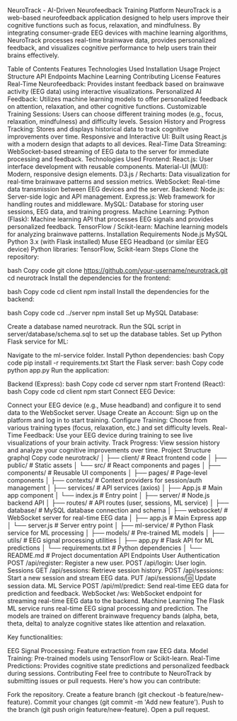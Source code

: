 NeuroTrack - AI-Driven Neurofeedback Training Platform
NeuroTrack is a web-based neurofeedback application designed to help users improve their cognitive functions such as focus, relaxation, and mindfulness. By integrating consumer-grade EEG devices with machine learning algorithms, NeuroTrack processes real-time brainwave data, provides personalized feedback, and visualizes cognitive performance to help users train their brains effectively.

Table of Contents
Features
Technologies Used
Installation
Usage
Project Structure
API Endpoints
Machine Learning
Contributing
License
Features
Real-Time Neurofeedback: Provides instant feedback based on brainwave activity (EEG data) using interactive visualizations.
Personalized AI Feedback: Utilizes machine learning models to offer personalized feedback on attention, relaxation, and other cognitive functions.
Customizable Training Sessions: Users can choose different training modes (e.g., focus, relaxation, mindfulness) and difficulty levels.
Session History and Progress Tracking: Stores and displays historical data to track cognitive improvements over time.
Responsive and Interactive UI: Built using React.js with a modern design that adapts to all devices.
Real-Time Data Streaming: WebSocket-based streaming of EEG data to the server for immediate processing and feedback.
Technologies Used
Frontend:
React.js: User interface development with reusable components.
Material-UI (MUI): Modern, responsive design elements.
D3.js / Recharts: Data visualization for real-time brainwave patterns and session metrics.
WebSocket: Real-time data transmission between EEG devices and the server.
Backend:
Node.js: Server-side logic and API management.
Express.js: Web framework for handling routes and middleware.
MySQL: Database for storing user sessions, EEG data, and training progress.
Machine Learning:
Python (Flask): Machine learning API that processes EEG signals and provides personalized feedback.
TensorFlow / Scikit-learn: Machine learning models for analyzing brainwave patterns.
Installation
Requirements
Node.js
MySQL
Python 3.x (with Flask installed)
Muse EEG Headband (or similar EEG device)
Python libraries: TensorFlow, Scikit-learn
Steps
Clone the repository:

bash
Copy code
git clone https://github.com/your-username/neurotrack.git
cd neurotrack
Install the dependencies for the frontend:

bash
Copy code
cd client
npm install
Install the dependencies for the backend:

bash
Copy code
cd ../server
npm install
Set up MySQL Database:

Create a database named neurotrack.
Run the SQL script in server/database/schema.sql to set up the database tables.
Set up Python Flask service for ML:

Navigate to the ml-service folder.
Install Python dependencies:
bash
Copy code
pip install -r requirements.txt
Start the Flask server:
bash
Copy code
python app.py
Run the application:

Backend (Express):
bash
Copy code
cd server
npm start
Frontend (React):
bash
Copy code
cd client
npm start
Connect EEG Device:

Connect your EEG device (e.g., Muse headband) and configure it to send data to the WebSocket server.
Usage
Create an Account: Sign up on the platform and log in to start training.
Configure Training: Choose from various training types (focus, relaxation, etc.) and set difficulty levels.
Real-Time Feedback: Use your EEG device during training to see live visualizations of your brain activity.
Track Progress: View session history and analyze your cognitive improvements over time.
Project Structure
graphql
Copy code
neurotrack/
│
├── client/                     # React frontend code
│   ├── public/                 # Static assets
│   └── src/                    # React components and pages
│       ├── components/         # Reusable UI components
│       ├── pages/              # Page-level components
│       ├── contexts/           # Context providers for session/auth management
│       ├── services/           # API services (axios)
│       ├── App.js              # Main app component
│       └── index.js            # Entry point
│
├── server/                     # Node.js backend API
│   ├── routes/                 # API routes (user, sessions, ML service)
│   ├── database/               # MySQL database connection and schema
│   ├── websocket/              # WebSocket server for real-time EEG data
│   ├── app.js                  # Main Express app
│   └── server.js               # Server entry point
│
├── ml-service/                 # Python Flask service for ML processing
│   ├── models/                 # Pre-trained ML models
│   ├── utils/                  # EEG signal processing utilities
│   ├── app.py                  # Flask API for ML predictions
│   └── requirements.txt        # Python dependencies
│
└── README.md                   # Project documentation
API Endpoints
User Authentication
POST /api/register: Register a new user.
POST /api/login: User login.
Sessions
GET /api/sessions: Retrieve session history.
POST /api/sessions: Start a new session and stream EEG data.
PUT /api/sessions/:id: Update session data.
ML Service
POST /api/ml/predict: Send real-time EEG data for prediction and feedback.
WebSocket
/ws: WebSocket endpoint for streaming real-time EEG data to the backend.
Machine Learning
The Flask ML service runs real-time EEG signal processing and prediction. The models are trained on different brainwave frequency bands (alpha, beta, theta, delta) to analyze cognitive states like attention and relaxation.

Key functionalities:

EEG Signal Processing: Feature extraction from raw EEG data.
Model Training: Pre-trained models using TensorFlow or Scikit-learn.
Real-Time Predictions: Provides cognitive state predictions and personalized feedback during sessions.
Contributing
Feel free to contribute to NeuroTrack by submitting issues or pull requests. Here's how you can contribute:

Fork the repository.
Create a feature branch (git checkout -b feature/new-feature).
Commit your changes (git commit -m 'Add new feature').
Push to the branch (git push origin feature/new-feature).
Open a pull request.
